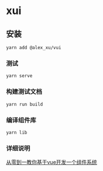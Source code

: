 # xui

## 安装
```
yarn add @alex_xu/vui
```

### 测试
```
yarn serve
```

### 构建测试文档
```
yarn run build
```

### 编译组件库
```
yarn lib
```

### 详细说明
[从零到一教你基于vue开发一个组件系统](https://juejin.im/post/5e63d1c36fb9a07cb427e2c2)
